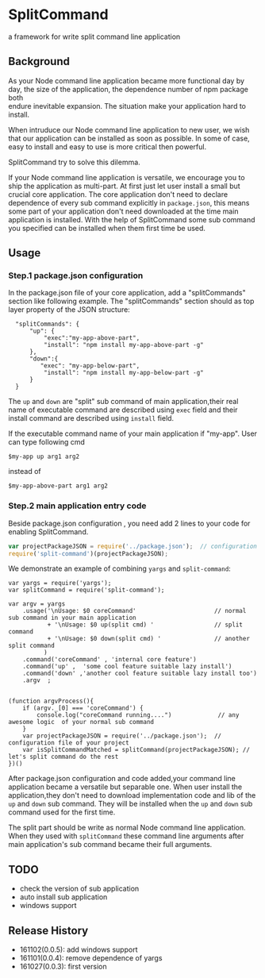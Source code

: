# SplitCommand
a framework for write split command line application

## Background
As your Node command line application became more functional day by day, the size of the application, the dependence number of npm package both  
endure inevitable expansion. The situation make your application hard to install.

When intruduce our Node command line application to new user, we wish that our application can be installed as soon as possible. In some of case, easy to install and easy to use is more critical then powerful.

SplitCommand try to solve this dilemma.

If your Node command line application is versatile, we encourage you to ship the application as multi-part. At first just let user install a small but crucial core application. The core application don't need to declare dependence of every sub command explicitly in `package.json`, this means some part of your application don't need downloaded at the time main application is installed.  With the help of SplitCommand some sub command you specified can be installed when them first time be used.

## Usage

### Step.1 package.json configuration
In the package.json file of your core application, add a "splitCommands" section like following example. The "splitCommands" section should as top layer property of the JSON structure:

```
  "splitCommands": {
      "up": {
          "exec":"my-app-above-part",
          "install": "npm install my-app-above-part -g"
      },
      "down":{
         "exec": "my-app-below-part",
          "install": "npm install my-app-below-part -g"         
      }
  }
```

The `up` and `down` are "split" sub command of main application,their real name of executable command are described using `exec` field and their install command are described using `install` field.

If the executable command name of your main application if "my-app". User can type following cmd

```shell
$my-app up arg1 arg2 
```

instead of


```shell
$my-app-above-part arg1 arg2 
```

### Step.2 main application entry code

Beside package.json configuration , you need add 2 lines to your code for enabling SplitCommand.

```javascript
var projectPackageJSON = require('../package.json');  // configuration file of your project 
require('split-command')(projectPackageJSON);

```

We demonstrate an example of combining `yargs` and `split-command`:

```
var yargs = require('yargs');
var splitCommand = require('split-command');

var argv = yargs
    .usage('\nUsage: $0 coreCommand'                      // normal sub command in your main application
           + '\nUsage: $0 up(split cmd) '                 // split command 
           + '\nUsage: $0 down(split cmd) '               // another split command       
          )
    .command('coreCommand' , 'internal core feature')
    .command('up' ,  'some cool feature suitable lazy install')
    .command('down' ,'another cool feature suitable lazy install too')    
    .argv  ;


(function argvProcess(){
    if (argv._[0] === 'coreCommand') {    
        console.log("coreCommand running....")             // any awesome logic  of your normal sub command
    }
    var projectPackageJSON = require('../package.json');  // configuration file of your project     
    var isSplitCommandMatched = splitCommand(projectPackageJSON); // let's split command do the rest
})()
```

After package.json configuration and code added,your command line application became a versatile but separable one. When user install the application,they don't need to download implementation code and lib of the `up` and `down` sub command. They will be installed when the `up` and `down` sub command used for the first time.

The split part should be write as normal Node command line application. When they used with `splitCommand` these command line arguments after main application's sub command became their full arguments.

## TODO

* check the version of sub application
* auto install sub application
* windows support

## Release History
* 161102(0.0.5): add windows support
* 161101(0.0.4): remove dependence of yargs
* 161027(0.0.3): first version


